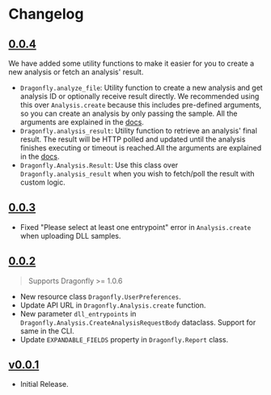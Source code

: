 # Changelog

## [0.0.4](https://github.com/certego/pydragonfly/releases/tag/0.0.4)

We have added some utility functions to make it easier for you to create a new analysis or fetch an analysis' result.

- `Dragonfly.analyze_file`: Utility function to create a new analysis and get analysis ID or optionally receive result directly. We recommended using this over `Analysis.create` because this includes pre-defined arguments, so you can create an analysis by only passing the sample. All the arguments are explained in the [docs](https://certego-pydragonfly.readthedocs-hosted.com/en/stable/dragonfly.html#pydragonfly.Dragonfly.analyze_file).
- `Dragonfly.analysis_result`: Utility function to retrieve an analysis' final result. The result will be HTTP polled and updated until the analysis finishes executing or timeout is reached.All the arguments are explained in the [docs](https://certego-pydragonfly.readthedocs-hosted.com/en/stable/dragonfly.html#pydragonfly.Dragonfly.analysis_result).
- `Dragonfly.Analysis.Result`: Use this class over `Dragonfly.analysis_result` when you wish to fetch/poll the result with custom logic.

## [0.0.3](https://github.com/certego/pydragonfly/releases/tag/0.0.3)

- Fixed "Please select at least one entrypoint" error in `Analysis.create` when uploading DLL samples.

## [0.0.2](https://github.com/certego/pydragonfly/releases/tag/0.0.2)

> Supports Dragonfly >= 1.0.6

- New resource class `Dragonfly.UserPreferences`.
- Update API URL in `Dragonfly.Analysis.create` function.
- New parameter `dll_entrypoints` in `Dragonfly.Analysis.CreateAnalysisRequestBody` dataclass. Support for same in the CLI.
- Update `EXPANDABLE_FIELDS` property in `Dragonfly.Report` class.

## [v0.0.1](https://github.com/certego/pydragonfly/releases/tag/v0.0.1)

- Initial Release.
